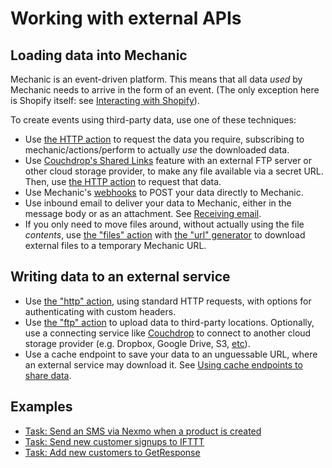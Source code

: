 # Working with external APIs

## Loading data into Mechanic

Mechanic is an event-driven platform. This means that all data _used_ by Mechanic needs to arrive in the form of an event. \(The only exception here is Shopify itself: see [Interacting with Shopify](../core/interacting-with-shopify/)\).

To create events using third-party data, use one of these techniques:

* Use [the HTTP action](../core/actions/http.md) to request the data you require, subscribing to mechanic/actions/perform to actually _use_ the downloaded data.
* Use [Couchdrop's Shared Links](https://couchdrop.io/features/shared-links) feature with an external FTP server or other cloud storage provider, to make any file available via a secret URL. Then, use [the HTTP action](../core/actions/http.md) to request that data.
* Use Mechanic's [webhooks](../platform/webhooks.md) to POST your data directly to Mechanic.
* Use inbound email to deliver your data to Mechanic, either in the message body or as an attachment. See [Receiving email](https://docs.usemechanic.com/article/445-receiving-email).
* If you only need to move files around, without actually using the file _contents_, use [the "files" action](https://docs.usemechanic.com/article/449-the-files-action) with [the "url" generator](https://docs.usemechanic.com/article/338-generating-files#url) to download external files to a temporary Mechanic URL.

## Writing data to an external service

* Use [the "http" action](https://docs.usemechanic.com/article/406-the-http-action), using standard HTTP requests, with options for authenticating with custom headers.
* Use [the "ftp" action](https://docs.usemechanic.com/article/379-the-ftp-action) to upload data to third-party locations. Optionally, use a connecting service like [Couchdrop](https://couchdrop.io/) to connect to another cloud storage provider \(e.g. Dropbox, Google Drive, S3, [etc](https://couchdrop.io/features/cloud-storage)\).
* Use a cache endpoint to save your data to an unguessable URL, where an external service may download it. See [Using cache endpoints to share data](https://docs.usemechanic.com/article/446-using-cache-endpoints-to-share-data).

## Examples

* [Task: Send an SMS via Nexmo when a product is created](https://usemechanic.com/task/send-an-sms-via-nexmo-when-a-product-is-created)
* [Task: Send new customer signups to IFTTT](https://usemechanic.com/task/send-new-customer-signups-to-ifttt)
* [Task: Add new customers to GetResponse](https://usemechanic.com/task/add-new-customers-to-getresponse)

